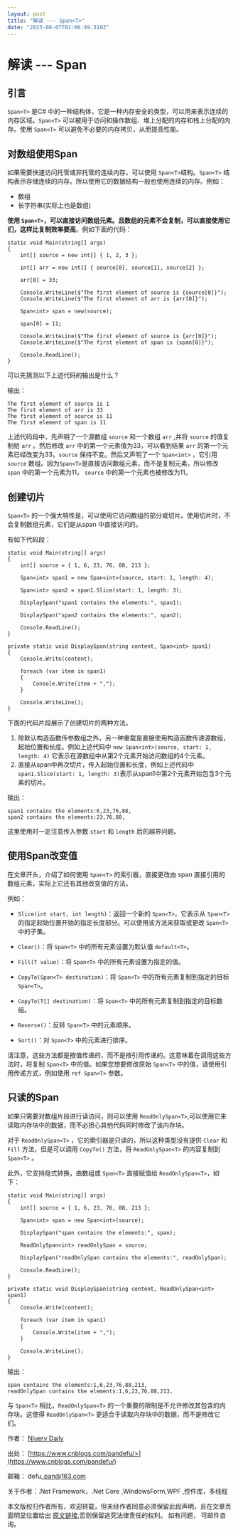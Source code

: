 ```yaml
---
layout: post
title: "解读 --- Span<T>"
date: "2023-08-07T01:06:49.310Z"
---
```

解读 --- Span<T>
==============

引言
--

`Span<T>` 是C# 中的一种结构体，它是一种内存安全的类型，可以用来表示连续的内存区域。`Span<T>` 可以被用于访问和操作数组、堆上分配的内存和栈上分配的内存。使用 `Span<T>` 可以避免不必要的内存拷贝，从而提高性能。

对数组使用Span
---------

如果需要快速访问托管或非托管的连续内存，可以使用 `Span<T>`结构。`Span<T>` 结构表示存储连续的内存。所以使用它的数据结构一般也使用连续的内存。例如：

*   数组
*   长字符串(实际上也是数组)

**使用 `Span<T>`，可以直接访问数组元素。且数组的元素不会复制，可以直接使用它们，这样比复制效率要高**。例如下面的代码：

    static void Main(string[] args)
    {
        int[] source = new int[] { 1, 2, 3 };
    
        int[] arr = new int[] { source[0], source[1], source[2] };
        
        arr[0] = 33;
        
        Console.WriteLine($"The first element of source is {source[0]}");
        Console.WriteLine($"The first element of arr is {arr[0]}");
    
        Span<int> span = new(source);
        
        span[0] = 11;
        
        Console.WriteLine($"The first element of source is {arr[0]}");
        Console.WriteLine($"The first element of span is {span[0]}");
        
        Console.ReadLine();
    }
    

可以先猜测以下上述代码的输出是什么？

输出：

    The first element of source is 1
    The first element of arr is 33
    The first element of source is 11
    The first element of span is 11
    

上述代码段中，先声明了一个源数组 `source` 和一个数组 `arr` ,并将 `source` 的值复制给 `arr` 。然后修改 `arr` 中的第一个元素值为33，可以看到结果 `arr` 的第一个元素已经改变为33，`source` 保持不变。然后又声明了一个 `Span<int>` ，它引用 `source` 数组。因为`Span<T>`是直接访问数组元素，而不是复制元素，所以修改 `span` 中的第一个元素为11， `source` 中的第一个元素也被修改为11。

创建切片
----

`Span<T>` 的一个强大特性是，可以使用它访问数组的部分或切片。使用切片时，不会复制数组元素，它们是从span 中直接访问的。

有如下代码段：

    static void Main(string[] args)
    {
        int[] source = { 1, 6, 23, 76, 88, 213 };
        
        Span<int> span1 = new Span<int>(source, start: 1, length: 4);
        
        Span<int> span2 = span1.Slice(start: 1, length: 3);
        
        DisplaySpan("span1 contains the elements:", span1);
        
        DisplaySpan("span2 contains the elements:", span2);
        
        Console.ReadLine();
    }
    
    private static void DisplaySpan(string content, Span<int> span1)
    {
        Console.Write(content);
        
        foreach (var item in span1)
        {
            Console.Write(item + ",");
        }
        
        Console.WriteLine();
    }
    

下面的代码片段展示了创建切片的两种方法。

1.  除默认构造函数传参数组之外，另一种重载是直接使用构造函数传递源数组，起始位置和长度。例如上述代码中 `new Span<int>(source, start: 1, length: 4)` 它表示在源数组中从第2个元素开始访问数组的4个元素。
2.  直接从span中再次切片，传入起始位置和长度，例如上述代码中`span1.Slice(start: 1, length: 3)`表示从span1中第2个元素开始包含3个元素的切片。

输出：

    span1 contains the elements:6,23,76,88,
    span2 contains the elements:23,76,88,
    

这里使用时一定注意传入参数 `start` 和 `length` 后的越界问题。

使用Span改变值
---------

在文章开头，介绍了如何使用 `Span<T>` 的索引器，直接更改由 span 直接引用的数组元素，实际上它还有其他改变值的方法。

例如：

*   `Slice(int start, int length)`：返回一个新的 `Span<T>`，它表示从 `Span<T>` 的指定起始位置开始的指定长度部分。可以使用该方法来获取或更改 `Span<T>` 中的子集。
    
*   `Clear()`：将 `Span<T>` 中的所有元素设置为默认值 `default<T>`。
    
*   `Fill(T value)`：将 `Span<T>` 中的所有元素设置为指定的值。
    
*   `CopyTo(Span<T> destination)`：将 `Span<T>` 中的所有元素复制到指定的目标 `Span<T>`。
    
*   `CopyTo(T[] destination)`：将 `Span<T>` 中的所有元素复制到指定的目标数组。
    
*   `Reverse()`：反转 `Span<T>` 中的元素顺序。
    
*   `Sort()`：对 `Span<T>` 中的元素进行排序。
    

请注意，这些方法都是按值传递的，而不是按引用传递的。这意味着在调用这些方法时，将复制 `Span<T>` 中的值。如果您想要修改原始 `Span<T>` 中的值，请使用引用传递方式，例如使用 `ref Span<T>` 参数。

只读的Span
-------

如果只需要对数组片段进行读访问，则可以使用 `ReadOnlySpan<T>`,可以使用它来读取内存块中的数据，而不必担心其他代码同时修改了该内存块。

对于 `ReadOnlySpan<T>` ，它的索引器是只读的，所以这种类型没有提供 `Clear` 和 `Fill` 方法，但是可以调用 `CopyTo()` 方法，将 `ReadOnlySpan<T>` 的内容复制到 `Span<T>` 。

此外，它支持隐式转换，由数组或 `Span<T>` 直接赋值给 `ReadOnlySpan<T>`，如下：

    static void Main(string[] args)
    {
        int[] source = { 1, 6, 23, 76, 88, 213 };
    
        Span<int> span = new Span<int>(source);
    
        DisplaySpan("span contains the elements:", span);
    
        ReadOnlySpan<int> readOnlySpan = source;
    
        DisplaySpan("readOnlySpan contains the elements:", readOnlySpan);
    
        Console.ReadLine();
    }
    
    private static void DisplaySpan(string content, ReadOnlySpan<int> span1)
    {
        Console.Write(content);
    
        foreach (var item in span1)
        {
            Console.Write(item + ",");
        }
    
        Console.WriteLine();
    }
    

输出：

    span contains the elements:1,6,23,76,88,213,
    readOnlySpan contains the elements:1,6,23,76,88,213,
    

与 `Span<T>` 相比，`ReadOnlySpan<T>` 的一个重要的限制是不允许修改其包含的内存块。这使得 `ReadOnlySpan<T>` 更适合于读取内存块中的数据，而不是修改它们。

作者： [Niuery Daily](https://www.cnblogs.com/pandefu/)

出处： [https://www.cnblogs.com/pandefu/>](https://www.cnblogs.com/pandefu/)

邮箱： defu\_pan@163.com

关于作者：.Net Framework，.Net Core ,WindowsForm,WPF ,控件库，多线程

本文版权归作者所有，欢迎转载，但未经作者同意必须保留此段声明，且在文章页面明显位置给出 [原文链接](#),否则保留追究法律责任的权利。 如有问题， 可邮件咨询。